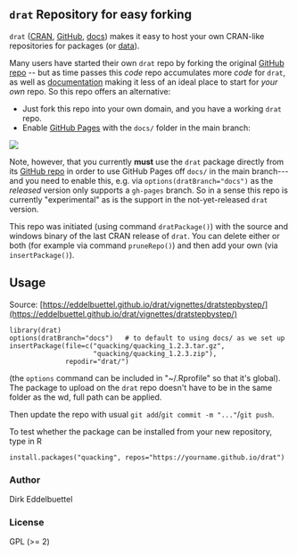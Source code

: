 
## `drat` Repository for easy forking

`drat` ([CRAN](https://cran.r-project.org/package=drat), [GitHub](https://github.com/eddelbuettel/drat), [docs](https://eddelbuettel.github.io/drat)) makes it easy to host your own
CRAN-like repositories for packages (or [data](https://journal.r-project.org/archive/2017/RJ-2017-026/index.html)).

Many users have started their own `drat` repo by forking the original [GitHub
repo](https://github.com/eddelbuettel/drat) -- but as time passes this _code_ repo
accumulates more _code_ for `drat`, as well as
[documentation](https://eddelbuettel.github.io/drat)
 making it less of an ideal place to start for _your own_ repo.  So this repo offers an alternative:

- Just fork this repo into your own domain, and you have a working `drat`
 repo.
- Enable [GitHub Pages](https://docs.github.com/en/github/working-with-github-pages)
 with the `docs/` folder in the main branch:

 ![](https://github.blog/wp-content/uploads/2016/08/47c2ecc4-6533-11e6-828a-91980daa7297.gif)

Note, however, that you currently **must** use the `drat` package directly
from its [GitHub repo](https://github.com/eddelbuettel/drat) in order to use
GitHub Pages off `docs/` in the main branch---and you need to enable this,
e.g. via `options(dratBranch="docs")` as the _released_ version only supports
a `gh-pages` branch.  So in a sense this repo is currently "experimental" as
is the support in the not-yet-released `drat` version.

This repo was initiated (using command `dratPackage()`) with the source and
windows binary of the last CRAN release of `drat`. You can delete either or
both (for example via command `pruneRepo()`) and then
add your own (via `insertPackage()`). 

## Usage
Source: [https://eddelbuettel.github.io/drat/vignettes/dratstepbystep/](https://eddelbuettel.github.io/drat/vignettes/dratstepbystep/)

```
library(drat)
options(dratBranch="docs")   # to default to using docs/ as we set up
insertPackage(file=c("quacking/quacking_1.2.3.tar.gz", 
                     "quacking/quacking_1.2.3.zip"), 
              repodir="drat/")
```

(the `options` command can be included in "~/.Rprofile" so that it's global). The package to upload on the `drat` repo doesn't have to be in the same folder as the wd, full path can be applied.

Then update the repo with usual `git add`/`git commit -m "..."`/`git push`.

To test whether the package can be installed from your new repository, type in R
```
install.packages("quacking", repos="https://yourname.github.io/drat")
```

### Author

Dirk Eddelbuettel

### License

GPL (>= 2)
